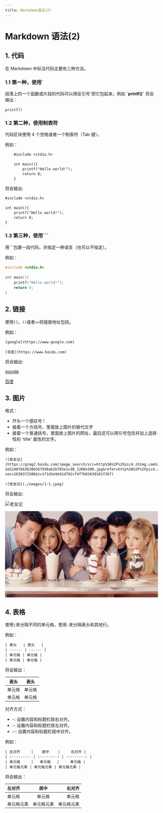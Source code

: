 ```yaml
---
title: Markdown语法(2)
---
```


# Markdown 语法(2)

## 1. 代码

在 Markdown 中标注代码主要有三种方法。

### 1.1 第一种，使用`

段落上的一个函数或片段的代码可以用反引号\`把它包起来，例如 **\`printf()\`** 将会输出：

`printf()`

### 1.2 第二种，使用制表符

代码区块使用 4 个空格或者一个制表符（Tab 键）。

例如：

```plaintext
    #include <stdio.h>

    int main(){
        printf("Hello world!");
        return 0;
    }
```

将会输出:

    #include <stdio.h>

    int main(){
        printf("Hello world!");
        return 0;
    }

### 1.3 第三种，使用```

用```包裹一段代码，并指定一种语言（也可以不指定）。

例如：

```c
#include <stdio.h>

int main(){
    printf("Hello world!");
    return 0;
}
```

## 2. 链接

使用`[]`，`()`或者`<>`将链接地址包括。

例如：

```plaintext
[google](https://www.google.com)

[百度](https://www.baidu.com)
```

将会输出:

[google](https://www.google.com)

[百度](https://www.baidu.com)

## 3. 图片

格式：

- 开头一个感叹号 !
- 接着一个方括号，里面放上图片的替代文字
- 接着一个普通括号，里面放上图片的网址，最后还可以用引号包住并加上选择性的 'title' 属性的文字。

例如：

```plaintext
![老友记](https://gimg2.baidu.com/image_search/src=http%3A%2F%2Fpic4.zhimg.com%2Fv2-2e5240f843638b567930ab2b765e1cd0_1200x500.jpg&refer=http%3A%2F%2Fpic4.zhimg.com&app=2002&size=f9999,10000&q=a80&n=0&g=0n&fmt=auto?sec=1650372506&t=1f1d3e9d41d792cf4f7b03630101f367)

![老友记](./images/1-1.jpeg)
```

将会输出:

![老友记](https://gimg2.baidu.com/image_search/src=http%3A%2F%2Fpic4.zhimg.com%2Fv2-2e5240f843638b567930ab2b765e1cd0_1200x500.jpg&refer=http%3A%2F%2Fpic4.zhimg.com&app=2002&size=f9999,10000&q=a80&n=0&g=0n&fmt=auto?sec=1650372506&t=1f1d3e9d41d792cf4f7b03630101f367)

![老友记](./images/1-1.jpeg)

## 4. 表格

使用`|`来分隔不同的单元格，使用`-`来分隔表头和其他行。

例如：

```plaintext
| 表头   | 表头   |
| ------ | ------ |
| 单元格 | 单元格 |
| 单元格 | 单元格 |
```

将会输出：

| 表头   | 表头   |
| ------ | ------ |
| 单元格 | 单元格 |
| 单元格 | 单元格 |

对齐方式：

- -: 设置内容和标题栏居右对齐。
- :- 设置内容和标题栏居左对齐。
- :-: 设置内容和标题栏居中对齐。

例如：

```plaintext
| 左对齐     |    居中    |     右对齐 |
| :--------- | :--------: | ---------: |
| 单元格     |   单元格   |     单元格 |
| 单元格元素 | 单元格元素 | 单元格元素 |
```

将会输出：

| 左对齐     |    居中    |     右对齐 |
| :--------- | :--------: | ---------: |
| 单元格     |   单元格   |     单元格 |
| 单元格元素 | 单元格元素 | 单元格元素 |
